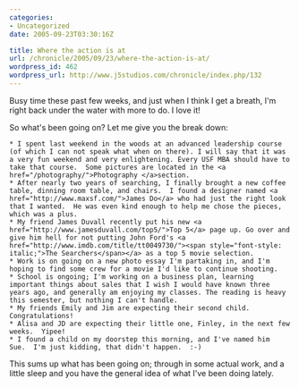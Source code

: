 ```yaml
--- 
categories:
- Uncategorized
date: 2005-09-23T03:30:16Z

title: Where the action is at
url: /chronicle/2005/09/23/where-the-action-is-at/
wordpress_id: 462
wordpress_url: http://www.j5studios.com/chronicle/index.php/132
---
```


Busy time these past few weeks, and just when I think I get a breath, I'm right back under the water with more to do. I love it!

So what's been going on? Let me give you the break down:


    * I spent last weekend in the woods at an advanced leadership course (of which I can not speak what when on there). I will say that it was a very fun weekend and very enlightening. Every USF MBA should have to take that course.  Some pictures are located in the <a href="/photography/">Photography </a>section. 
    * After nearly two years of searching, I finally brought a new coffee table, dinning room table, and chairs.  I found a designer named <a href="http://www.maxsf.com/">James Do</a> who had just the right look that I wanted.  He was even kind enough to help me chose the pieces, which was a plus. 
    * My friend James Duvall recently put his new <a href="http://www.jamesduvall.com/top5/">Top 5</a> page up. Go over and give him hell for not putting John Ford's <a href="http://www.imdb.com/title/tt0049730/"><span style="font-style: italic;">The Searchers</span></a> as a top 5 movie selection. 
    * Work is on going on a new photo essay I'm partaking in, and I'm hoping to find some crew for a movie I'd like to continue shooting. 
    * School is ongoing; I'm working on a business plan, learning important things about sales that I wish I would have known three years ago, and generally am enjoying my classes. The reading is heavy this semester, but nothing I can't handle. 
    * My friends Emily and Jim are expecting their second child.  Congratulations! 
    * Alisa and JD are expecting their little one, Finley, in the next few weeks.  Yipee! 
    * I found a child on my doorstep this morning, and I've named him Sue.  I'm just kidding, that didn't happen.  :-) 

This sums up what has been going on; through in some actual work, and a little sleep and you have the general idea of what I've been doing lately.


